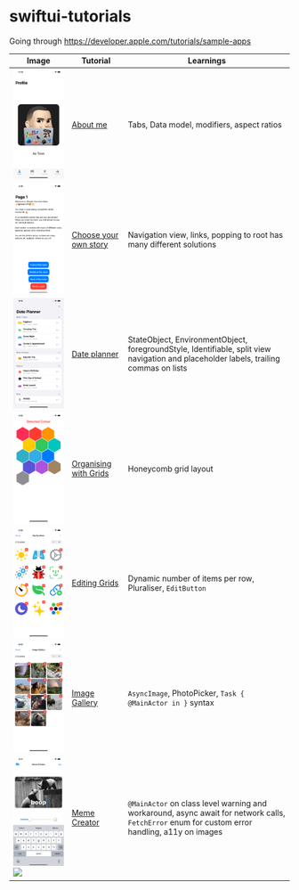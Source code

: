 # swiftui-tutorials
Going through https://developer.apple.com/tutorials/sample-apps

Image | Tutorial | Learnings
--|--|--
<img src="images/aboutme.png" width="300"> | [About me](https://developer.apple.com/tutorials/sample-apps/aboutme) | Tabs, Data model, modifiers, aspect ratios
<img src="images/chooseyourownstory.png" width="300"> | [Choose your own story](https://developer.apple.com/tutorials/sample-apps/chooseyourownstory) | Navigation view, links, popping to root has many different solutions
<img src="images/dateplanner.png" width="300"> | [Date planner](https://developer.apple.com/tutorials/sample-apps/dateplanner) | StateObject, EnvironmentObject, foregroundStyle, Identifiable, split view navigation and placeholder labels, trailing commas on lists
<img src="images/organisingwithgrids.png" width="300"> | [Organising with Grids](https://developer.apple.com/tutorials/sample-apps/organizingwithgrids) | Honeycomb grid layout
<img src="images/editinggrids.png" width="300"> | [Editing Grids](https://developer.apple.com/tutorials/sample-apps/editinggrids) | Dynamic number of items per row, Pluraliser, `EditButton`
<img src="images/imagegallery.png" width="300"> | [Image Gallery](https://developer.apple.com/tutorials/sample-apps/imagegallery) | `AsyncImage`, PhotoPicker, `Task { @MainActor in }` syntax
<img src="images/memecreator1.png" width="300"><br><img src="images/memecreator2.png" width="300"> | [Meme Creator](https://developer.apple.com/tutorials/sample-apps/memecreator) | `@MainActor` on class level warning and workaround, async await for network calls, `FetchError` enum for custom error handling, a11y on images
